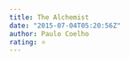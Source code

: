 ```yaml
---
title: The Alchemist
date: "2015-07-04T05:20:56Z"
author: Paulo Coelho
rating: ⭐
---
```


<style>

</style>
